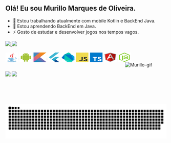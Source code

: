 ## Olá! Eu sou Murillo Marques de Oliveira.

 - 👔 Estou trabalhando atualmente com mobile Kotlin e BackEnd Java.
 - 🌱 Estou aprendendo BackEnd em Java.
 - ⚡ Gosto de estudar e desenvolver jogos nos tempos vagos.

<div>
  <a href="https://github.com/Murillosys">
  <img height="180em" src="https://github-readme-stats.vercel.app/api?username=Murillosys&show_icons=true&theme=blue-green&include_all_commits=true&count_private=true"/>
  <img height="180em" src="https://github-readme-stats.vercel.app/api/top-langs/?username=Murillosys&layout=compact&langs_count=7&theme=blue-green"/>
 
</div>

<div style="display: inline_block"><br>
  <img align="center" alt="Murillo-Java" height="30" width="40" src="https://raw.githubusercontent.com/devicons/devicon/master/icons/java/java-original.svg">    
  <img align="center" alt="Murillo-Android" height="30" width="40" src="https://raw.githubusercontent.com/devicons/devicon/master/icons/android/android-plain.svg">
  <img align="center" alt="Murillo-Kotlin" height="30" width="40" src="https://raw.githubusercontent.com/devicons/devicon/master/icons/kotlin/kotlin-original.svg">
  <img align="center" alt="Murillo-Flutter" height="30" width="40" src="https://raw.githubusercontent.com/devicons/devicon/master/icons/flutter/flutter-original.svg">
  <img align="center" alt="Murillo-Dart" height="30" width="40" src="https://raw.githubusercontent.com/devicons/devicon/master/icons/dart/dart-original.svg">  
  <img align="center" alt="Murillo-JavaScript" height="30" width="40" src="https://raw.githubusercontent.com/devicons/devicon/master/icons/javascript/javascript-original.svg"> 
  <img align="center" alt="Murillo-TypeScript" height="30" width="40" src="https://raw.githubusercontent.com/devicons/devicon/master/icons/typescript/typescript-original.svg">
  <img align="center" alt="Murillo-Angular" height="30" width="40" src="https://raw.githubusercontent.com/devicons/devicon/master/icons/angularjs/angularjs-original.svg">
  <img align="center" alt="Murillo-NodeJs" height="30" width="40" src="https://raw.githubusercontent.com/devicons/devicon/master/icons/nodejs/nodejs-original.svg">
  <img align="right" alt="Murillo-gif" height="130" width="130" src="https://cdn.discordapp.com/attachments/134319241099739137/870108121484386304/gifTomilho.gif">
</div>
  
  ##
 
<div> 
  <a href = "mailto:murillosys@gmail.com"><img src="https://img.shields.io/badge/-Gmail-%23333?style=for-the-badge&logo=gmail&logoColor=white" target="_blank"></a>
  <a href="https://www.linkedin.com/in/murillomo/" target="_blank"><img src="https://img.shields.io/badge/-LinkedIn-%230077B5?style=for-the-badge&logo=linkedin&logoColor=white" target="_blank"></a> 
 
  ![Snake animation](https://github.com/murillosys/murillosys/blob/output/github-contribution-grid-snake.svg)
 
</div>
